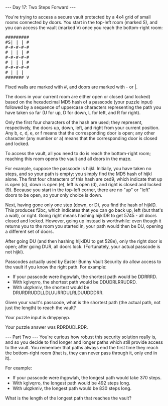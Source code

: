 --- Day 17: Two Steps Forward ---

You're trying to access a secure vault protected by a 4x4 grid of small rooms connected by doors. You start in the top-left room 
(marked S), and you can access the vault (marked V) once you reach the bottom-right room:
<pre>
#########
#S| | | #
#-#-#-#-#
# | | | #
#-#-#-#-#
# | | | #
#-#-#-#-#
# | | |  
####### V
</pre>
Fixed walls are marked with #, and doors are marked with - or |.

The doors in your current room are either open or closed (and locked) based on the hexadecimal MD5 hash of a passcode (your puzzle 
input) followed by a sequence of uppercase characters representing the path you have taken so far (U for up, D for down, L for 
left, and R for right).

Only the first four characters of the hash are used; they represent, respectively, the doors up, down, left, and right from your 
current position. Any b, c, d, e, or f means that the corresponding door is open; any other character (any number or a) means that 
the corresponding door is closed and locked.

To access the vault, all you need to do is reach the bottom-right room; reaching this room opens the vault and all doors in the 
maze.

For example, suppose the passcode is hijkl. Initially, you have taken no steps, and so your path is empty: you simply find the MD5 
hash of hijkl alone. The first four characters of this hash are ced9, which indicate that up is open (c), down is open (e), left 
is open (d), and right is closed and locked (9). Because you start in the top-left corner, there are no "up" or "left" doors to be 
open, so your only choice is down.

Next, having gone only one step (down, or D), you find the hash of hijklD. This produces f2bc, which indicates that you can go back 
up, left (but that's a wall), or right. Going right means hashing hijklDR to get 5745 - all doors closed and locked. However, going 
up instead is worthwhile: even though it returns you to the room you started in, your path would then be DU, opening a different 
set of doors.

After going DU (and then hashing hijklDU to get 528e), only the right door is open; after going DUR, all doors lock. (Fortunately, 
your actual passcode is not hijkl).

Passcodes actually used by Easter Bunny Vault Security do allow access to the vault if you know the right path. For example:

- If your passcode were ihgpwlah, the shortest path would be DDRRRD.
- With kglvqrro, the shortest path would be DDUDRLRRUDRD.
- With ulqzkmiv, the shortest would be DRURDRUDDLLDLUURRDULRLDUUDDDRR.

Given your vault's passcode, what is the shortest path (the actual path, not just the length) to reach the vault?

Your puzzle input is dmypynyp.

Your puzzle answer was RDRDUDLRDR.

--- Part Two ---
You're curious how robust this security solution really is, and so you decide to find longer and longer paths which still provide access to the vault. You remember that paths always end the first time they reach the bottom-right room (that is, they can never pass through it, only end in it).

For example:

- If your passcode were ihgpwlah, the longest path would take 370 steps.
- With kglvqrro, the longest path would be 492 steps long.
- With ulqzkmiv, the longest path would be 830 steps long.

What is the length of the longest path that reaches the vault?
